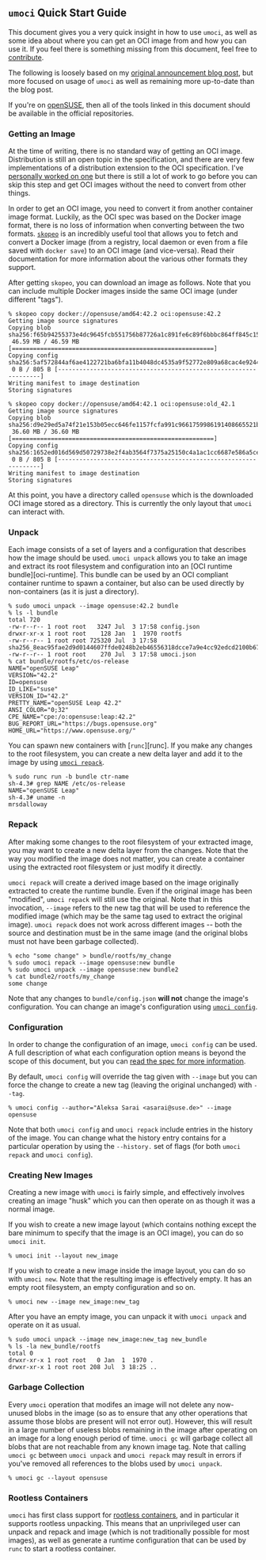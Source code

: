 ## `umoci` Quick Start Guide ##

This document gives you a very quick insight in how to use `umoci`, as well as
some idea about where you can get an OCI image from and how you can use it. If
you feel there is something missing from this document, feel free to
[contribute][contributing.md].

The following is loosely based on my [original announcement blog post][blog],
but more focused on usage of `umoci` as well as remaining more up-to-date than
the blog post.

If you're on [openSUSE][opensuse], then all of the tools linked in this
document should be available in the official repositories.

[contributing.md]: /CONTRIBUTING.md
[blog]: https://www.cyphar.com/blog/post/umoci-new-oci-image-tool
[opensuse]: https://www.opensuse.org/

### Getting an Image ###

At the time of writing, there is no standard way of getting an OCI image.
Distribution is still an open topic in the specification, and there are very
few implementations of a distribution extension to the OCI specification. I've
[personally worked on one][parcel] but there is still a lot of work to go
before you can skip this step and get OCI images without the need to convert
from other things.

In order to get an OCI image, you need to convert it from another container
image format. Luckily, as the OCI spec was based on the Docker image format,
there is no loss of information when converting between the two formats.
[`skopeo`][skopeo] is an incredibly useful tool that allows you to fetch and
convert a Docker image (from a registry, local daemon or even from a file saved
with `docker save`) to an OCI image (and vice-versa). Read their documentation
for more information about the various other formats they support.

After getting `skopeo`, you can download an image as follows. Note that you can
include multiple Docker images inside the same OCI image (under different
"tags").

```
% skopeo copy docker://opensuse/amd64:42.2 oci:opensuse:42.2
Getting image source signatures
Copying blob sha256:f65b94255373e4dc9645fcb551756b87726a1c891fe6c89f6bbbc864ff845c15
 46.59 MB / 46.59 MB [=========================================================]
Copying config sha256:5af572844af6ae4122721ba6bfa11b4048dc4535a9f52772e809a68cac4e9244
 0 B / 805 B [-----------------------------------------------------------------]
Writing manifest to image destination
Storing signatures
```
```
% skopeo copy docker://opensuse/amd64:42.1 oci:opensuse:old_42.1
Getting image source signatures
Copying blob sha256:d9e29ed5a74f21e153b05ecc646fe1157fcfa991c9661759986191408665521b
 36.60 MB / 36.60 MB [=========================================================]
Copying config sha256:1652ed016d569d50729738e2f4ab3564f7375a25150c4a1ac1cc6687e586a5ce
 0 B / 805 B [-----------------------------------------------------------------]
Writing manifest to image destination
Storing signatures
```

At this point, you have a directory called `opensuse` which is the downloaded
OCI image stored as a directory. This is currently the only layout that `umoci`
can interact with.

[parcel]: https://github.com/cyphar/parcel
[skopeo]: https://github.com/projectatomic/skopeo

### Unpack ###

Each image consists of a set of layers and a configuration that describes how
the image should be used. `umoci unpack` allows you to take an image and
extract its root filesystem and configuration into an [OCI runtime
bundle][oci-runtime]. This bundle can be used by an OCI compliant container
runtime to spawn a container, but also can be used directly by non-containers
(as it is just a directory).

```
% sudo umoci unpack --image opensuse:42.2 bundle
% ls -l bundle
total 720
-rw-r--r-- 1 root root   3247 Jul  3 17:58 config.json
drwxr-xr-x 1 root root    128 Jan  1  1970 rootfs
-rw-r--r-- 1 root root 725320 Jul  3 17:58 sha256_8eac95fae2d9d0144607ffde0248b2eb46556318dcce7a9e4cc92edcd2100b67.mtree
-rw-r--r-- 1 root root    270 Jul  3 17:58 umoci.json
% cat bundle/rootfs/etc/os-release
NAME="openSUSE Leap"
VERSION="42.2"
ID=opensuse
ID_LIKE="suse"
VERSION_ID="42.2"
PRETTY_NAME="openSUSE Leap 42.2"
ANSI_COLOR="0;32"
CPE_NAME="cpe:/o:opensuse:leap:42.2"
BUG_REPORT_URL="https://bugs.opensuse.org"
HOME_URL="https://www.opensuse.org/"
```

You can spawn new containers with [`runc`][runc]. If you make any changes to
the root filesystem, you can create a new delta layer and add it to the image
by using [`umoci repack`](#repack).

```
% sudo runc run -b bundle ctr-name
sh-4.3# grep NAME /etc/os-release
NAME="openSUSE Leap"
sh-4.3# uname -n
mrsdalloway
```

### Repack ###

After making some changes to the root filesystem of your extracted image, you
may want to create a new delta layer from the changes. Note that the way you
modified the image does not matter, you can create a container using the
extracted root filesystem or just modify it directly.

`umoci repack` will create a derived image based on the image originally
extracted to create the runtime bundle. Even if the original image
has been "modified", `umoci repack` will still use the original. Note that in
this invocation, `--image` refers to the new tag that will be used to reference
the modified image (which may be the same tag used to extract the original
image). `umoci repack` does not work across different images -- both the source
and destination must be in the same image (and the original blobs must not have
been garbage collected).

```
% echo "some change" > bundle/rootfs/my_change
% sudo umoci repack --image opensuse:new bundle
% sudo umoci unpack --image opensuse:new bundle2
% cat bundle2/rootfs/my_change
some change
```

Note that any changes to `bundle/config.json` **will not** change the image's
configuration. You can change an image's configuration using [`umoci
config`](#configuration).

### Configuration ###

In order to change the configuration of an image, `umoci config` can be used. A
full description of what each configuration option means is beyond the scope of
this document, but you can [read the spec for more
information][image-spec-config].

By default, `umoci config` will override the tag given with `--image` but you
can force the change to create a new tag (leaving the original unchanged) with
`--tag`.

```
% umoci config --author="Aleksa Sarai <asarai@suse.de>" --image opensuse
```

Note that both `umoci config` and `umoci repack` include entries in the history
of the image. You can change what the history entry contains for a particular
operation by using the `--history.` set of flags (for both `umoci repack` and
`umoci config`).

[image-spec-config]: https://github.com/opencontainers/image-spec/blob/v1.0.0-rc4/config.md

### Creating New Images ###

Creating a new image with `umoci` is fairly simple, and effectively involves
creating an image "husk" which you can then operate on as though it was a
normal image.

If you wish to create a new image layout (which contains nothing except the
bare minimum to specify that the image is an OCI image), you can do so `umoci
init`.

```
% umoci init --layout new_image
```

If you wish to create a new image inside the image layout, you can do so with
`umoci new`. Note that the resulting image is effectively empty. It has an
empty root filesystem, an empty configuration and so on.

```
% umoci new --image new_image:new_tag
```

After you have an empty image, you can unpack it with `umoci unpack` and
operate on it as usual.

```
% sudo umoci unpack --image new_image:new_tag new_bundle
% ls -la new_bundle/rootfs
total 0
drwxr-xr-x 1 root root   0 Jan  1  1970 .
drwxr-xr-x 1 root root 208 Jul  3 18:25 ..
```

### Garbage Collection ###

Every `umoci` operation that modifes an image will not delete any now-unused
blobs in the image (so as to ensure that any other operations that assume those
blobs are present will not error out). However, this will result in a large
number of useless blobs remaining in the image after operating on an image for
a long enough period of time. `umoci gc` will garbage collect all blobs that
are not reachable from any known image tag. Note that calling `umoci gc`
between `umoci unpack` and `umoci repack` may result in errors if you've
removed all references to the blobs used by `umoci unpack`.

```
% umoci gc --layout opensuse
```

### Rootless Containers ###

`umoci` has first class support for [rootless containers][rootlesscontaine.rs],
and in particular it supports rootless unpacking. This means that an
unprivileged user can unpack and repack and image (which is not traditionally
possible for most images), as well as generate a runtime configuration that can
be used by `runc` to start a rootless container.

[rootlesscontaine.rs]: https://rootlesscontaine.rs/
